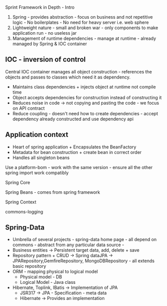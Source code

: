 Sprint Framework in Depth - Intro

1. Spring - provides abstraction - focus on business and not repetitive logic - No boilerplates - No need for heavy server i.e. web sphere
2. Lightweight nature - small and broken war - only components to make application run - no useless jar
3. Management of runtime dependencies - manage at runtime - already managed by Spring & IOC container

## IOC - inversion of control

Central IOC container manages all object construction - references the objects and passes to classes which need it as dependency.

- Maintains class dependencies + injects object at runtime not compile time
- Object accepts dependencies for construction instead of constructing it
- Reduces noise in code → not copying and pasting the code - we focus on API contract
- Reduce coupling - doesn't need how to create dependencies - accept dependency already constructed and use dependency api

## Application context

- Heart of spring application + Encapsulates the BeanFactory
- Metadata for bean construction + create bean in correct order
- Handles all singleton beans

Use a platform-bom - work with the same version - ensure all the other spring import work compatibly

Spring Core 

Spring Beans - comes from spring framework

Spring Context

commons-logging

## Spring-Data

- Umbrella of several projects - spring-data home page - all depend on commons - abstract from any particular data source -
- Business entities → Persistent target data, add, delete + save
- Repository pattern + CRUD → Spring dataJPA → JPARepository,GemfireRepository, MongoDBRepository - all extends basic repository
- ORM - mapping physical to logical model
    - Physical model - DB
    - Logical Model - Java class
- Hibernate, Toplink, IBatis → Implementation of JPA
    - JSR317 → JPA - Specification - meta data
    - Hibernate → Provides an implementation